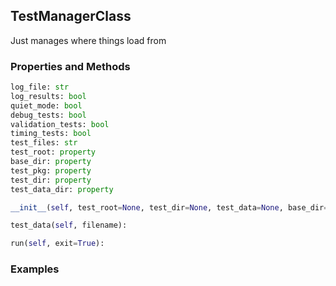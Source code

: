 ## <a id="Peeves.TestUtils.TestManagerClass">TestManagerClass</a>
Just manages where things load from

### Properties and Methods
```python
log_file: str
log_results: bool
quiet_mode: bool
debug_tests: bool
validation_tests: bool
timing_tests: bool
test_files: str
test_root: property
base_dir: property
test_pkg: property
test_dir: property
test_data_dir: property
```
```python
__init__(self, test_root=None, test_dir=None, test_data=None, base_dir=None, test_pkg='Tests', test_data_ext='TestData'): 
```

```python
test_data(self, filename): 
```

```python
run(self, exit=True): 
```

### Examples
